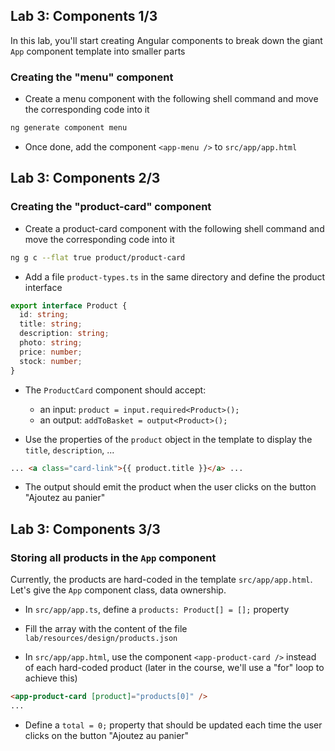 ## Lab 3: Components 1/3

In this lab, you'll start creating Angular components to break down the giant `App` component template into smaller parts

### Creating the "menu" component

- Create a menu component with the following shell command and move the corresponding code into it

```bash
ng generate component menu
```

- Once done, add the component `<app-menu />` to `src/app/app.html`



## Lab 3: Components 2/3
### Creating the "product-card" component

- Create a product-card component with the following shell command and move the corresponding code into it

```bash
ng g c --flat true product/product-card
```

- Add a file `product-types.ts` in the same directory and define the product interface

```ts
export interface Product {
  id: string;
  title: string;
  description: string;
  photo: string;
  price: number;
  stock: number;
}
```

- The `ProductCard` component should accept:
  - an input: `product = input.required<Product>();`
  - an output: `addToBasket = output<Product>();`

- Use the properties of the `product` object in the template to display the `title`, `description`, ...

```html
... <a class="card-link">{{ product.title }}</a> ...
```

- The output should emit the product when the user clicks on the button "Ajoutez au panier"



## Lab 3: Components 3/3
### Storing all products in the `App` component

Currently, the products are hard-coded in the template `src/app/app.html`.
Let's give the `App` component class, data ownership.

- In `src/app/app.ts`, define a `products: Product[] = [];` property

- Fill the array with the content of the file `lab/resources/design/products.json`

- In `src/app/app.html`, use the component `<app-product-card />` instead of each hard-coded product (later in the course, we'll use a "for" loop to achieve this)

```html
<app-product-card [product]="products[0]" />
...
```

- Define a `total = 0;` property that should be updated each time the user clicks on the button "Ajoutez au panier"
